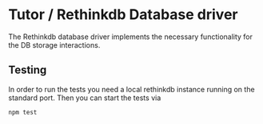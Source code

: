 # Tutor / Rethinkdb Database driver

The Rethinkdb database driver implements the necessary functionality for
the DB storage interactions.

## Testing

In order to run the tests you need a local rethinkdb instance running on the
standard port. Then you can start the tests via

```
npm test
```
